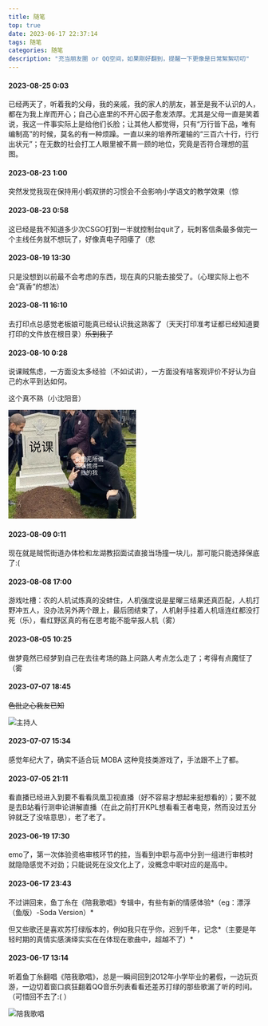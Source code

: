 ```yaml
---
title: 随笔
top: true
date: 2023-06-17 22:37:14
tags: 随笔
categories: 随笔
description: "充当朋友圈 or QQ空间，如果刚好翻到，提醒一下更像是日常絮絮叨叨"
---
```


#### 2023-08-25 0:03

已经两天了，听着我的父母，我的亲戚，我的家人的朋友，甚至是我不认识的人，都在为我上岸而开心；自己心底里的不开心因子愈发浓厚。尤其是父母一直是笑着说，我这一件事实际上是给他们长脸；让其他人都觉得，只有“万行皆下品，唯有编制高”的时候，莫名的有一种烦躁。一直以来的培养所灌输的“三百六十行，行行出状元”；在无数的社会打工人眼里被不屑一顾的地位，究竟是否符合理想的蓝图。



#### 2023-08-23 1:00

突然发觉我现在保持用小鹤双拼的习惯会不会影响小学语文的教学效果（惊



#### 2023-08-23 0:58

这已经是我不知道多少次CSGO打到一半就控制台quit了，玩刺客信条最多做完一个主线任务就不想玩了，好像真电子阳痿了（悲



#### 2023-08-19 13:30

只是没想到以前最不会考虑的东西，现在真的只能去接受了。（心理实际上也不会“真香”的想法）



#### 2023-08-11 16:10

去打印点总感觉老板娘可能真已经认识我这熟客了（天天打印准考证都已经知道要打印的文件放在根目录）~~乐到我了~~



#### 2023-08-10 0:28

说课贼焦虑，一方面没太多经验（不如试讲），一方面没有啥客观评价不好认为自己的水平到达如何。

这个真不熟（小沈阳音）

<img src="随笔/说课焦虑.jpg" alt="说课焦虑" style="zoom:25%;" />



#### 2023-08-09 0:11

现在就是贼慌街道办体检和龙湖教招面试直接当场撞一块儿，那可能只能选择保底了:(



#### 2023-08-08 17:00

游戏吐槽：农的人机试炼真的没蚌住，人机强度说是星曜三结果还真匹配，人机打野冲五人，没办法另外两个跟上，最后团结束了，人机射手挂着人机瑶连红都没打死（乐），看红野区真的有在思考能不能举报人机（雾）



#### 2023-08-05 10:25

做梦竟然已经梦到自己在去往考场的路上问路人考点怎么走了；考得有点魔怔了（雾



#### 2023-07-07 18:45

~~色批之心我友已知~~

![主持人](主持人.jpg)



#### 2023-07-07 15:34

感觉年纪大了，确实不适合玩 MOBA 这种竞技类游戏了，手法跟不上了都。



#### 2023-07-05 21:11

看直播已经进入到要不看看凤凰卫视直播（好不容易才想起来挺想看的）；要不就是去B站看行测申论讲解直播（在此之前打开KPL想看看王者电竞，然而没过五分钟就乏了没啥意思），老了老了。



#### 2023-06-19 17:30

emo了，第一次体验资格审核环节的挂，当看到中职与高中分到一组进行审核时就隐隐感觉不对劲；只能说死在没文化上了，没概念中职对应的是高中。



#### 2023-06-17 23:43

不过讲回来，鱼丁糸在《陪我歌唱》专辑中，有些有新的情感体验*（eg：漂浮（鱼版）-Soda Version）*

但又些歌还是喜欢苏打绿版本的，例如我只在乎你，迟到千年，记念*（主要是年轻时期的真情实感演绎实实在在体现在歌曲中，超越不了）*



#### 2023-06-17 13:14

听着鱼丁糸翻唱《陪我歌唱》，总是一瞬间回到2012年小学毕业的暑假，一边玩页游，一边切着窗口疯狂翻着QQ音乐列表看看还差苏打绿的那些歌漏了听的时间。（可惜回不去了:( ）

![陪我歌唱](陪我歌唱.jpg)

